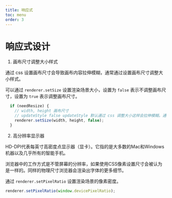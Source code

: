 ```yaml
---
title: 响应式
toc: menu
order: 3
---
```


# 响应式设计

1. 画布尺寸调整大小样式

通过 css 设置画布尺寸会导致画布内容拉伸模糊，通常通过设置画布尺寸调整大小样式。

可以通过 `renderer.setSize` 设置渲染场景大小，设置为 `false` 表示不调整画布尺寸，设置为 `true` 表示调整画布尺寸。

```js
  if (needResize) {
    // width, height 画布尺寸
    // updateStyle false updateStyle 默认通过 css 调整大小这样会拉伸模糊。通常设置成 false 避免这种情况。
    renderer.setSize(width, height, false);
  }
```

<code src="./demo/cube.tsx"></code>



2. 高分辨率显示器

HD-DPI代表每英寸高密度点显示器（显卡）。它指的是大多数的Mac和Windows机器以及几乎所有的智能手机。

浏览器中的工作方式是不管屏幕的分辨率，如果使用CSS像素设置尺寸会被认为是一样的。同样的物理尺寸浏览器会渲染出字体的更多细节。

通过 `renderer.setPixelRatio` 设置渲染场景的像素密度。

```js
renderer.setPixelRatio(window.devicePixelRatio);
```






